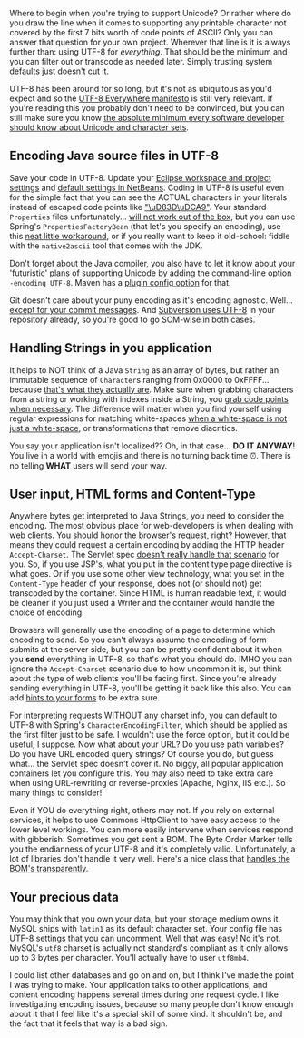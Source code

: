 Where to begin when you're trying to support Unicode? Or rather where do you draw the line when it comes to supporting any printable character not covered by the first 7 bits worth of code points of ASCII? Only you can answer that question for your own project. Wherever that line is it is always further than: using UTF-8 for *everything*. That should be the minimum and you can filter out or transcode as needed later. Simply trusting system defaults just doesn't cut it.

UTF-8 has been around for so long, but it's not as ubiquitous as you'd expect and so the [UTF-8 Everywhere manifesto](http://www.utf8everywhere.org/) is still very relevant. If you're reading this you probably don't need to be convinced, but you can still make sure you know [the absolute minimum every software developer should know about Unicode and character sets](http://www.joelonsoftware.com/articles/Unicode.html). 

## Encoding Java source files in UTF-8
Save your code in UTF-8. Update your [Eclipse workspace and project settings](http://stijndewitt.wordpress.com/2010/05/05/unicode-utf-8-in-eclipse-java/) and [default settings in NetBeans](http://stackoverflow.com/a/9085940/418615). Coding in UTF-8 is useful even for the simple fact that you can see the ACTUAL characters in your literals instead of escaped code points like ["\uD83D\uDCA9"](http://www.fileformat.info/info/unicode/char/1f4a9/index.htm). Your standard `Properties` files unfortunately... [will not work out of the box](http://docs.oracle.com/javase/7/docs/api/java/util/Properties.html), but you can use Spring's `PropertiesFactoryBean` (that let's you specify an encoding), use this [neat little workaround](http://stackoverflow.com/a/4660195/418615), or if you really want to keep it old-school: fiddle with the `native2ascii` tool that comes with the JDK.

Don't forget about the Java compiler, you also have to let it know about your 'futuristic' plans of supporting Unicode by adding the command-line option `-encoding UTF-8`. Maven has a [plugin config option](http://maven.apache.org/plugins/maven-compiler-plugin/compile-mojo.html) for that.

Git doesn't care about your puny encoding as it's encoding agnostic. Well... [except for your commit messages](http://git-scm.com/docs/git-commit). And [Subversion uses UTF-8](http://svnbook.red-bean.com/en/1.7/svn.advanced.l10n.html) in your repository already, so you're good to go SCM-wise in both cases.

## Handling Strings in you application
It helps to NOT think of a Java `String` as an array of bytes, but rather an immutable sequence of `Character`s ranging from 0x0000 to 0xFFFF... because [that's what they actually are](http://stackoverflow.com/a/9699224/418615). Make sure when grabbing characters from a string or working with indexes inside a String, you [grab code points when necessary](http://docs.oracle.com/javase/tutorial/i18n/text/characterClass.html). The difference will matter when you find yourself using regular expressions for matching white-spaces [when a white-space is not just a white-space](http://bits.shutterstock.com/2014/04/30/when-a-space-is-not-just-a-space/), or transformations that remove diacritics. 

You say your application isn't localized?? Oh, in that case... **DO IT ANYWAY**! You live in a world with emojis and there is no turning back time &#x23f0;. There is no telling **WHAT** users will send your way.

## User input, HTML forms and Content-Type
Anywhere bytes get interpreted to Java Strings, you need to consider the encoding. The most obvious place for web-developers is when dealing with web clients. You should honor the browser's request, right? However, that means they could request a certain encoding by adding the HTTP header `Accept-Charset`. The Servlet spec [doesn't really handle that scenario](http://osdir.com/ml/java.jetty.general/2003-06/msg00125.html) for you. So, if you use JSP's, what you put in the content type page directive is what goes. Or if you use some other view technology, what you set in the `Content-Type` header of your response, does not (or should not) get transcoded by the container. Since HTML is human readable text, it would be cleaner if you just used a Writer and the container would handle the choice of encoding. 

Browsers will generally use the encoding of a page to determine which encoding to send. So you can't always assume the encoding of form submits at the server side, but you can be pretty confident about it when you **send** everything in UTF-8, so that's what you should do. IMHO you can ignore the `Accept-Charset` scenario due to how uncommon it is, but think about the type of web clients you'll be facing first. Since you're already sending everything in UTF-8, you'll be getting it back like this also. You can add [hints to your forms](http://msdn.microsoft.com/en-us/library/ie/ms533061(v=vs.85).aspx) to be extra sure.

For interpreting requests WITHOUT any charset info, you can default to UTF-8 with Spring's `CharacterEncodingFilter`, which should be applied as the first filter just to be safe. I wouldn't use the force option, but it could be useful, I suppose. Now what about your URL? Do you use path variables? Do you have URL encoded query strings? Of course you do, but guess what... the Servlet spec doesn't cover it. No biggy, all popular application containers let you configure this. You may also need to take extra care when using URL-rewriting or reverse-proxies (Apache, Nginx, IIS etc.). So many things to consider!

Even if YOU do everything right, others may not. If you rely on external services, it helps to use Commons HttpClient to have easy access to the lower level workings. You can more easily intervene when services respond with gibberish. Sometimes you get sent a BOM. The Byte Order Marker tells you the endianness of your UTF-8 and it's completely valid. Unfortunately, a lot of libraries don't handle it very well. Here's a nice class that [handles the BOM's transparently](http://stackoverflow.com/a/1835529/418615).

## Your precious data
You may think that you own your data, but your storage medium owns it. MySQL ships with `latin1` as its default character set. Your config file has UTF-8 settings that you can uncomment. Well that was easy! No it's not. MySQL's `utf8` charset is actually not standard's compliant as it only allows up to 3 bytes per character. You'll actually have to user `utf8mb4`.

I could list other databases and go on and on, but I think I've made the point I was trying to make. Your application talks to other applications, and content encoding happens several times during one request cycle. I like investigating encoding issues, because so many people don't know enough about it that I feel like it's a special skill of some kind. It shouldn't be, and the fact that it feels that way is a bad sign.
